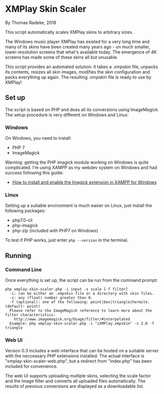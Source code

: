 # XMPlay Skin Scaler

By Thomas Radeke, 2018

This script automatically scales XMPlay skins to arbitrary sizes.

The Windows music player XMPlay has existed for a very long time and many of its skins have been created many years ago - on much smaller, lower-resolution screens that what's available today. The emergence of 4K screens has made some of these skins all but unusable.

This script provides an automated solution: it takes a .xmpskin file, unpacks its contents, resizes all skin images, modifies the skin configuration and packs everything up again. The resulting .xmpskin file is ready to use by XMPlay!

## Set up
The script is based on PHP and does all its conversions using ImageMagick. The setup procedure is very different on Windows and Linux:
### Windows
On Windows, you need to install:
- PHP 7
- ImageMagick

Warning: getting the PHP imagick module working on Windows is quite complicated. I'm using XAMPP as my webdev system on Windows and had success following this guide:
- [How to install and enable the Imagick extension in XAMPP for Windows](https://ourcodeworld.com/articles/read/349/how-to-install-and-enable-the-imagick-extension-in-xampp-for-windows) 

### Linux
Setting up a suitable environment is much easier on Linux, just install the following packages:
- php7.0-cli
- php-imagick
- php-zip (included with PHP7 on Windows)

To test if PHP works, just enter `php --version` in the terminal.

## Running

### Command Line

Once everything is set up, the script can be run from the command prompt:
```
php xmplay-skin-scaler.php -i input -s scale [-f filter]
  -i: can be either an .xmpskin file or a directory with skin files.
  -s: any (float) number greater than 0.
  -f (optional): one of the following: point|box|triangle|hermite. (default: point)
  Please refer to the ImageMagick reference to learn more about the filter characteristics:
    http://www.imagemagick.org/Usage/filter/#interpolated
  Example: php xmplay-skin-scaler.php -i "iXMPlay.xmpskin" -s 2.0 -f triangle
```

### Web UI

Version 0.3 includes a web interface that can be hosted on a suitable server with the neccessary PHP extensions installed. The actual interface is "xmplay-skin-scaler-web.php", but a redirect from "index.php" has been included for convenience.

The web UI supports uploading multiple skins, selecting the scale factor and the image filter and converts all uploaded files automatically. The results of previous conversions are displayed as a downloadable list.